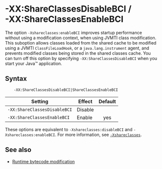 <!--
* Copyright (c) 2017, 2020 IBM Corp. and others
*
* This program and the accompanying materials are made
* available under the terms of the Eclipse Public License 2.0
* which accompanies this distribution and is available at
* https://www.eclipse.org/legal/epl-2.0/ or the Apache
* License, Version 2.0 which accompanies this distribution and
* is available at https://www.apache.org/licenses/LICENSE-2.0.
*
* This Source Code may also be made available under the
* following Secondary Licenses when the conditions for such
* availability set forth in the Eclipse Public License, v. 2.0
* are satisfied: GNU General Public License, version 2 with
* the GNU Classpath Exception [1] and GNU General Public
* License, version 2 with the OpenJDK Assembly Exception [2].
*
* [1] https://www.gnu.org/software/classpath/license.html
* [2] http://openjdk.java.net/legal/assembly-exception.html
*
* SPDX-License-Identifier: EPL-2.0 OR Apache-2.0 OR GPL-2.0 WITH
* Classpath-exception-2.0 OR LicenseRef-GPL-2.0 WITH Assembly-exception
-->

# -XX:ShareClassesDisableBCI / <br> -XX:ShareClassesEnableBCI

The option `-Xshareclasses:enableBCI` improves startup performance without using a modification context, when using JVMTI class modification. This suboption allows classes loaded from the shared cache to be modified using a JVMTI `ClassFileLoadHook`, or a `java.lang.instrument` agent, and prevents modified classes being stored in the shared classes cache. You can turn off this option by specifying `-XX:ShareClassesDisableBCI` when you start your Java&trade; application.

## Syntax

        -XX:ShareClassesDisableBCI|ShareClassesEnableBCI

| Setting                      | Effect  | Default                                                                            |
|------------------------------|---------|:----------------------------------------------------------------------------------:|
| `-XX:ShareClassesDisableBCI` | Disable |                                                                                    |
| `-XX:ShareClassesEnableBCI`  | Enable  | <i class="fa fa-check" aria-hidden="true"></i><span class="sr-only">yes</span> |

These options are equivalent to `-Xshareclasses:disableBCI` and `-Xshareclasses:enableBCI`. For more information, see [`-Xshareclasses`](xshareclasses.md#disablebci).

## See also

- [Runtime bytecode modification](https://www.ibm.com/support/knowledgecenter/SSYKE2_8.0.0/com.ibm.java.vm.80.doc/docs/shrc_bytecode.html)


<!-- ==== END OF TOPIC ==== xxshareclassesdisablebci.md ==== -->

